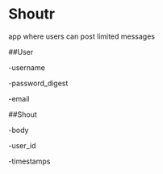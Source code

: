 # Shoutr

app where users can post limited messages

##User

-username

-password_digest

-email

##Shout

-body

-user_id

-timestamps